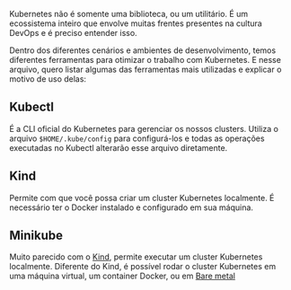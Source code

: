 Kubernetes não é somente uma biblioteca, ou um utilitário. É um ecossistema inteiro que envolve muitas frentes presentes na cultura DevOps e é preciso entender isso.

Dentro dos diferentes cenários e ambientes de desenvolvimento, temos diferentes ferramentas para otimizar o trabalho com Kubernetes. E nesse arquivo, quero listar algumas das ferramentas mais utilizadas e explicar o motivo de uso delas:

## Kubectl

É a CLI oficial do Kubernetes para gerenciar os nossos clusters. Utiliza o arquivo `$HOME/.kube/config` para configurá-los e todas as operações executadas no Kubectl alterarão esse arquivo diretamente.

## Kind

Permite com que você possa criar um cluster Kubernetes localmente. É necessário ter o Docker instalado e configurado em sua máquina.

## Minikube

Muito parecido com o [Kind](#kind), permite executar um cluster Kubernetes localmente. Diferente do Kind, é possível rodar o cluster Kubernetes em uma máquina virtual, um container Docker, ou em [Bare metal](https://under.com.br/o-que-e-bare-metal/)

